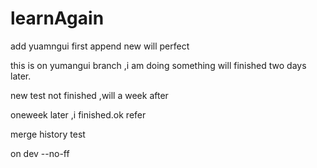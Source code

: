 # learnAgain

add yuamngui first append new will perfect

this is on yumangui branch ,i am doing something will finished two days later.

new test not finished ,will a week after

oneweek later ,i finished.ok refer

merge history test

on dev --no-ff
